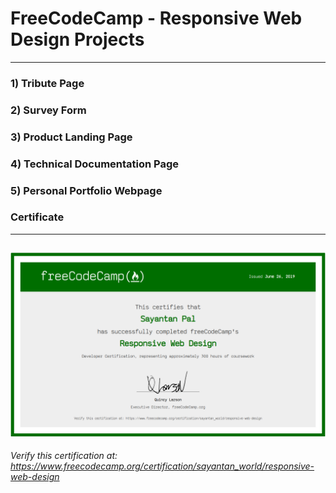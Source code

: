 
# FreeCodeCamp - Responsive Web Design Projects
---

### 1) Tribute Page
### 2) Survey Form
### 3) Product Landing Page
### 4) Technical Documentation Page
### 5) Personal Portfolio Webpage
### Certificate
---
![](https://github.com/Sayantan-world/FreeCodeCamp-Responsive-web-dev/blob/master/Certificate/freeCodeCamp-Responsive-web-dev.png?raw=true)
---
*Verify this certification at: https://www.freecodecamp.org/certification/sayantan_world/responsive-web-design*

